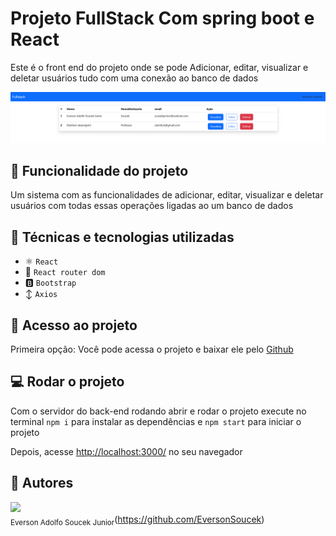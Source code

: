# Projeto FullStack Com spring boot e React

Este é o front end do projeto onde se pode Adicionar, editar, visualizar e deletar usuários tudo com uma conexão ao banco de dados

<img src='./image.png'>

## :hammer: Funcionalidade do projeto

Um sistema com as funcionalidades de adicionar, editar, visualizar e deletar usuários com todas essas operações ligadas ao um banco de dados

## :wrench: Técnicas e tecnologias utilizadas

- ⚛️ `React`
- 📡 `React router dom`
- 🅱️ `Bootstrap`
- ↕️ `Axios`

## :file_folder: Acesso ao projeto

Primeira opção:
Você pode acessa o projeto e baixar ele pelo <a href="https://github.com/EversonSoucek/Front-endSpring">Github</a>

## :computer: Rodar o projeto
 
Com o servidor do back-end rodando abrir e rodar o projeto execute no terminal `npm i` para instalar as dependências e `npm start` para iniciar o projeto


Depois, acesse <a href="http://localhost:3000/">http://localhost:3000/</a> no seu navegador

## :pencil: Autores

<img src='https://avatars.githubusercontent.com/u/105561519?v=4' width=115><br><sub>Everson Adolfo Soucek Junior</sub>(https://github.com/EversonSoucek)
